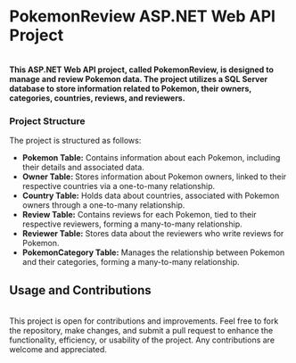 <h1>PokemonReview ASP.NET Web API Project </h1><br/>
<strong>This ASP.NET Web API project, called PokemonReview, is designed to manage and review Pokemon data. 
The project utilizes a SQL Server database to store information related to Pokemon, their owners, categories, countries, reviews, and reviewers.
</strong>

<h3>Project Structure</h3>
<span>The project is structured as follows:</span>
<ul>
  <li><b>Pokemon Table:</b>  Contains information about each Pokemon, including their details and associated data.</li>
  <li><b>Owner Table: </b>  Stores information about Pokemon owners, linked to their respective countries via a one-to-many relationship.</li>
  <li><b>Country Table:</b>  Holds data about countries, associated with Pokemon owners through a one-to-many relationship.</li>
  <li><b>Review Table:</b>  Contains reviews for each Pokemon, tied to their respective reviewers, forming a many-to-many relationship.</li>
  <li><b>Reviewer Table:</b>  Stores data about the reviewers who write reviews for Pokemon.</li>
  <li><b>PokemonCategory Table:</b>  Manages the relationship between Pokemon and their categories, forming a many-to-many relationship.
</li>
</ul>

<h2>Usage and Contributions</h2><br/>
This project is open for contributions and improvements. Feel free to fork the repository, make changes, and submit a pull request to enhance the functionality, efficiency, or usability of the project. Any contributions are welcome and appreciated.
